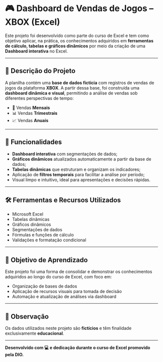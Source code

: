# 🎮 Dashboard de Vendas de Jogos – XBOX (Excel)

Este projeto foi desenvolvido como parte do curso de Excel e tem como objetivo aplicar, na prática, os conhecimentos adquiridos em **ferramentas de cálculo, tabelas e gráficos dinâmicos** por meio da criação de uma **Dashboard interativa** no Excel.

---

## 📂 Descrição do Projeto

A planilha contém uma **base de dados fictícia** com registros de vendas de jogos da plataforma **XBOX**. A partir dessa base, foi construída uma **dashboard dinâmica e visual**, permitindo a análise de vendas sob diferentes perspectivas de tempo:

- 📅 Vendas **Mensais**
- 📊 Vendas **Trimestrais**
- 📈 Vendas **Anuais**

---

## 📌 Funcionalidades

- **Dashboard interativa** com segmentações de dados;
- **Gráficos dinâmicos** atualizados automaticamente a partir da base de dados;
- **Tabelas dinâmicas** que estruturam e organizam os indicadores;
- Aplicação de **filtros temporais** para facilitar a análise por período;
- Visual limpo e intuitivo, ideal para apresentações e decisões rápidas.

---

## 🛠️ Ferramentas e Recursos Utilizados

- Microsoft Excel
- Tabelas dinâmicas
- Gráficos dinâmicos
- Segmentações de dados
- Fórmulas e funções de cálculo
- Validações e formatação condicional

---

## 🚀 Objetivo de Aprendizado

Este projeto foi uma forma de consolidar e demonstrar os conhecimentos adquiridos ao longo do curso de Excel, com foco em:

- Organização de bases de dados
- Aplicação de recursos visuais para tomada de decisão
- Automação e atualização de análises via dashboard

---

## 📎 Observação

Os dados utilizados neste projeto são **fictícios** e têm finalidade exclusivamente **educacional**.

---

**Desenvolvido com 💻 e dedicação durante o curso de Excel promovido pela DIO.**
